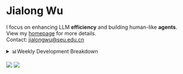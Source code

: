 #  Jialong Wu

I focus on enhancing LLM **efficiency** and building human-like **agents**.<br>
View my [homepage](https://callanwu.github.io/) for more details. <br>
Contact: jialongwu@seu.edu.cn

<details><summary>📊Weekly Development Breakdown</summary>

<!--START_SECTION:waka-->

```txt
From: 01 March 2025 - To: 08 March 2025

Total Time: 5 hrs 48 mins

Python       4 hrs 5 mins    █████████████████▓░░░░░░░   70.65 %
Bash         29 mins         ██░░░░░░░░░░░░░░░░░░░░░░░   08.40 %
Other        26 mins         ██░░░░░░░░░░░░░░░░░░░░░░░   07.61 %
JSON         22 mins         █▓░░░░░░░░░░░░░░░░░░░░░░░   06.53 %
Text         21 mins         █▓░░░░░░░░░░░░░░░░░░░░░░░   06.13 %
```

<!--END_SECTION:waka-->

[![wakatime](https://wakatime.com/badge/user/c6720b29-9431-4a60-bc9d-e1fb2b6bd65f.svg)](https://wakatime.com/@c6720b29-9431-4a60-bc9d-e1fb2b6bd65f)
</details>

[![](https://img.shields.io/badge/Google%20Scholar-4385FE.svg?&color=d6d6d6&style=flat-square&logo=google-scholar)](https://scholar.google.com/citations?user=6eg2m4YAAAAJ)
![](https://komarev.com/ghpvc/?username=callanwu)

